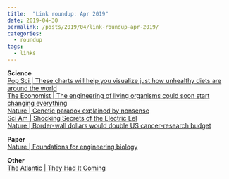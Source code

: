 ```yaml
---
title:  "Link roundup: Apr 2019"
date: 2019-04-30
permalink: /posts/2019/04/link-roundup-apr-2019/
categories: 
  - roundup
tags:
  - links
---
```

**Science**  
[Pop Sci \| These charts will help you visualize just how unhealthy diets are around the world](https://www.popsci.com/diet-kills-more-people-worldwide-than-any-other-risk-factor)  
[The Economist \| The engineering of living organisms could soon start changing everything](https://www.economist.com/technology-quarterly/2019/04/04/the-engineering-of-living-organisms-could-soon-start-changing-everything)  
[Nature \| Genetic paradox explained by nonsense](https://www.nature.com/articles/d41586-019-00823-5)  
[Sci Am \| Shocking Secrets of the Electric Eel](https://www.scientificamerican.com/article/shocking-secrets-of-the-electric-eel/)  
[Nature \| Border-wall dollars would double US cancer-research budget](https://www.nature.com/articles/d41586-019-01056-2)  
  
**Paper**   
[Nature \| Foundations for engineering biology](https://www.nature.com/articles/nature04342)  
  
**Other**  
[The Atlantic \| They Had It Coming](https://www.theatlantic.com/ideas/archive/2019/04/what-college-admissions-scandal-reveals/586468/)  
